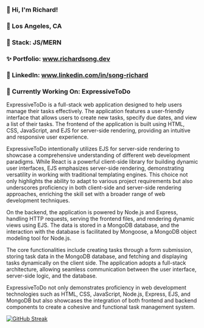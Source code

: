 ### 👋 Hi, I'm Richard!
### 🌆 Los Angeles, CA
### 🥞 Stack: JS/MERN
### ✨ Portfolio: www.richardsong.dev
### 🔗 LinkedIn: www.linkedin.com/in/song-richard
### 🚧 Currently Working On: ExpressiveToDo

ExpressiveToDo is a full-stack web application designed to help users manage their tasks effectively. The application features a user-friendly interface that allows users to create new tasks, specify due dates, and view a list of their tasks. The frontend of the application is built using HTML, CSS, JavaScript, and EJS for server-side rendering, providing an intuitive and responsive user experience.

ExpressiveToDo intentionally utilizes EJS for server-side rendering to showcase a comprehensive understanding of different web development paradigms. While React is a powerful client-side library for building dynamic user interfaces, EJS emphasizes server-side rendering, demonstrating versatility in working with traditional templating engines. This choice not only highlights the ability to adapt to various project requirements but also underscores proficiency in both client-side and server-side rendering approaches, enriching the skill set with a broader range of web development techniques.

On the backend, the application is powered by Node.js and Express, handling HTTP requests, serving the frontend files, and rendering dynamic views using EJS. The data is stored in a MongoDB database, and the interaction with the database is facilitated by Mongoose, a MongoDB object modeling tool for Node.js.

The core functionalities include creating tasks through a form submission, storing task data in the MongoDB database, and fetching and displaying tasks dynamically on the client side. The application adopts a full-stack architecture, allowing seamless communication between the user interface, server-side logic, and the database.

ExpressiveToDo not only demonstrates proficiency in web development technologies such as HTML, CSS, JavaScript, Node.js, Express, EJS, and MongoDB but also showcases the integration of both frontend and backend components to create a cohesive and functional task management system.

[![GitHub Streak](https://streak-stats.demolab.com?user=Song-richard&theme=dark)](https://git.io/streak-stats)

<!--
**song-richard/song-richard** is a ✨ _special_ ✨ repository because its `README.md` (this file) appears on your GitHub profile.


